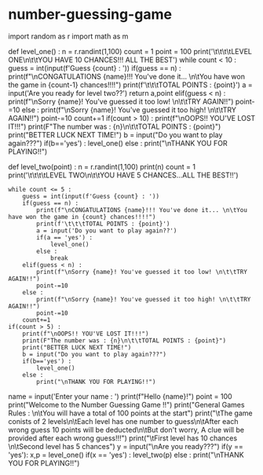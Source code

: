 # number-guessing-game

import random as r
import math as m

def level_one() :
    n = r.randint(1,100)
    count = 1
    point = 100
    print('\t\t\t\tLEVEL ONE\n\t\tYOU HAVE 10 CHANCES!!! ALL THE BEST')
    while count < 10 :
        guess = int(input(f'Guess {count} : '))
        if(guess == n) :
            print(f"\nCONGATULATIONS {name}!!! You've done it... \n\tYou have won the game in {count-1} chances!!!!")
            print(f'\t\t\tTOTAL POINTS : {point}')
            a = input('Are you ready for level two??')
            return a,point
        elif(guess < n) :
            print(f"\nSorry {name}! You've guessed it too low! \n\t\tTRY AGAIN!!")
            point-=10
        else :
            print(f"\nSorry {name}! You've guessed it too high! \n\t\tTRY AGAIN!!")
            point-=10
        count+=1
    if(count > 10) :
        print(f"\nOOPS!! YOU'VE LOST IT!!!")
        print(F"The number was : {n}\n\t\tTOTAL POINTS : {point}")
        print("BETTER LUCK NEXT TIME!")
        b = input("Do you want to play again???")
        if(b=='yes') :
            level_one()
        else :
            print("\nTHANK YOU FOR PLAYING!!")

def level_two(point) :
    n = r.randint(1,100)
    print(n)
    count = 1
    print('\t\t\t\tLEVEL TWO\n\t\tYOU HAVE 5 CHANCES...ALL THE BEST!!')
    
    while count <= 5 :
        guess = int(input(f'Guess {count} : '))
        if(guess == n) :
            print(f"\nCONGATULATIONS {name}!!! You've done it... \n\tYou have won the game in {count} chances!!!!")
            print(f'\t\t\tTOTAL POINTS : {point}')
            a = input('Do you want to play again??')
            if(a == 'yes') :
                level_one()
            else :
                break
        elif(guess < n) :
            print(f"\nSorry {name}! You've guessed it too low! \n\t\tTRY AGAIN!!")
            point-=10
        else :
            print(f"\nSorry {name}! You've guessed it too high! \n\t\tTRY AGAIN!!")
            point-=10
        count+=1
    if(count > 5) :
        print(f"\nOOPS!! YOU'VE LOST IT!!!")
        print(F"The number was : {n}\n\t\tTOTAL POINTS : {point}")
        print("BETTER LUCK NEXT TIME!")
        b = input("Do you want to play again???")
        if(b=='yes') :
            level_one()
        else :
            print("\nTHANK YOU FOR PLAYING!!")


name = input('Enter your name : ')
print(f"Hello {name}!")
point = 100
print("Welcome to the Number Guessing Game !!")
print("General Games Rules : \n\tYou will have a total of 100 points at the start")
print("\tThe game conists of 2 levels\n\tEach level has one number to guess\n\tAfter each wrong guess 10 points will be deducted\n\tBut don't worry, A clue will be provided after each wrong guess!!!")
print("\tFirst level has 10 chances \n\tSecond level has 5 chances")
y = input("\nAre you ready???")
if(y == 'yes'):
    x,p = level_one()
    if(x == 'yes') :
        level_two(p)
    else :
        print("\nTHANK YOU FOR PLAYING!!")

